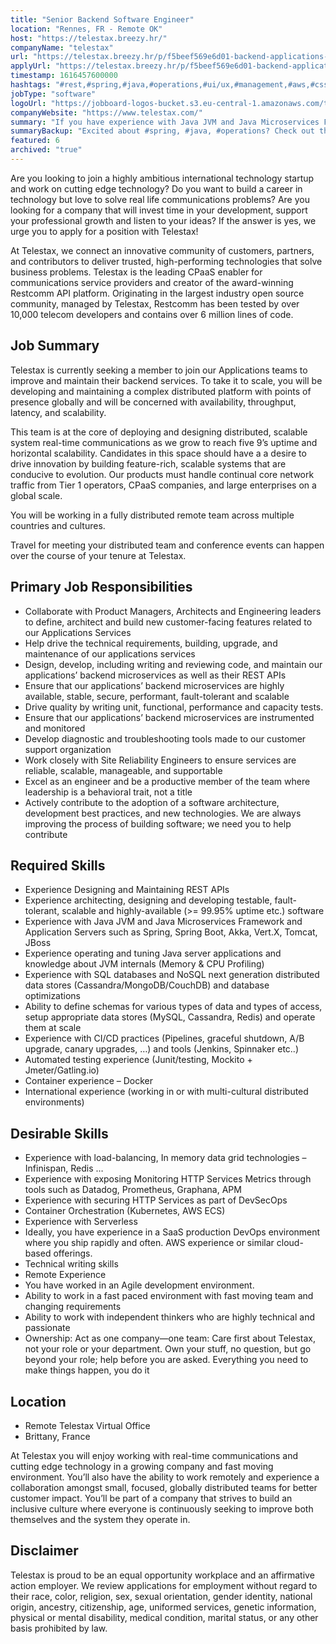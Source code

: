 ```yaml
---
title: "Senior Backend Software Engineer"
location: "Rennes, FR - Remote OK"
host: "https://telestax.breezy.hr/"
companyName: "telestax"
url: "https://telestax.breezy.hr/p/f5beef569e6d01-backend-applications-senior-software-engineer-remote-position"
applyUrl: "https://telestax.breezy.hr/p/f5beef569e6d01-backend-applications-senior-software-engineer-remote-position/apply"
timestamp: 1616457600000
hashtags: "#rest,#spring,#java,#operations,#ui/ux,#management,#aws,#css,#redis,#cassandra,#kubernetes"
jobType: "software"
logoUrl: "https://jobboard-logos-bucket.s3.eu-central-1.amazonaws.com/telestax"
companyWebsite: "https://www.telestax.com/"
summary: "If you have experience with Java JVM and Java Microservices Framework and Application Servers such as Spring, Spring Boot, Akka, Vert, consider applying to Telestax's job post for a new Senior Backend Software Engineer."
summaryBackup: "Excited about #spring, #java, #operations? Check out this job post!"
featured: 6
archived: "true"
---
```


Are you looking to join a highly ambitious international technology startup and work on cutting edge technology? Do you want to build a career in technology but love to solve real life communications problems? Are you looking for a company that will invest time in your development, support your professional growth and listen to your ideas? If the answer is yes, we urge you to apply for a position with Telestax!

At Telestax, we connect an innovative community of customers, partners, and contributors to deliver trusted, high-performing technologies that solve business problems. Telestax is the leading CPaaS enabler for communications service providers and creator of the award-winning Restcomm API platform. Originating in the largest industry open source community, managed by Telestax, Restcomm has been tested by over 10,000 telecom developers and contains over 6 million lines of code.

## Job Summary

Telestax is currently seeking a member to join our Applications teams to improve and maintain their backend services. To take it to scale, you will be developing and maintaining a complex distributed platform with points of presence globally and will be concerned with availability, throughput, latency, and scalability.

This team is at the core of deploying and designing distributed, scalable system real-time communications as we grow to reach five 9’s uptime and horizontal scalability. Candidates in this space should have a a desire to drive innovation by building feature-rich, scalable systems that are conducive to evolution. Our products must handle continual core network traffic from Tier 1 operators, CPaaS companies, and large enterprises on a global scale.

You will be working in a fully distributed remote team across multiple countries and cultures.

Travel for meeting your distributed team and conference events can happen over the course of your tenure at Telestax.

## Primary Job Responsibilities

*   Collaborate with Product Managers, Architects and Engineering leaders to define, architect and build new customer-facing features related to our Applications Services
*   Help drive the technical requirements, building, upgrade, and maintenance of our applications services
*   Design, develop, including writing and reviewing code, and maintain our applications’ backend microservices as well as their REST APIs
*   Ensure that our applications’ backend microservices are highly available, stable, secure, performant, fault-tolerant and scalable
*   Drive quality by writing unit, functional, performance and capacity tests.
*   Ensure that our applications’ backend microservices are instrumented and monitored
*   Develop diagnostic and troubleshooting tools made to our customer support organization
*   Work closely with Site Reliability Engineers to ensure services are reliable, scalable, manageable, and supportable
*   Excel as an engineer and be a productive member of the team where leadership is a behavioral trait, not a title
*   Actively contribute to the adoption of a software architecture, development best practices, and new technologies. We are always improving the process of building software; we need you to help contribute

## Required Skills

*   Experience Designing and Maintaining REST APIs
*   Experience architecting, designing and developing testable, fault-tolerant, scalable and highly-available (>= 99.95% uptime etc.) software
*   Experience with Java JVM and Java Microservices Framework and Application Servers such as Spring, Spring Boot, Akka, Vert.X, Tomcat, JBoss
*   Experience operating and tuning Java server applications and knowledge about JVM internals (Memory & CPU Profiling)
*   Experience with SQL databases and NoSQL next generation distributed data stores (Cassandra/MongoDB/CouchDB) and database optimizations
*   Ability to define schemas for various types of data and types of access, setup appropriate data stores (MySQL, Cassandra, Redis) and operate them at scale
*   Experience with CI/CD practices (Pipelines, graceful shutdown, A/B upgrade, canary upgrades, …) and tools (Jenkins, Spinnaker etc..)
*   Automated testing experience (Junit/testing, Mockito + Jmeter/Gatling.io)
*   Container experience – Docker
*   International experience (working in or with multi-cultural distributed environments)

## Desirable Skills

*   Experience with load-balancing, In memory data grid technologies – Infinispan, Redis …
*   Experience with exposing Monitoring HTTP Services Metrics through tools such as Datadog, Prometheus, Graphana, APM
*   Experience with securing HTTP Services as part of DevSecOps
*   Container Orchestration (Kubernetes, AWS ECS)
*   Experience with Serverless
*   Ideally, you have experience in a SaaS production DevOps environment where you ship rapidly and often. AWS experience or similar cloud-based offerings.
*   Technical writing skills
*   Remote Experience
*   You have worked in an Agile development environment.
*   Ability to work in a fast paced environment with fast moving team and changing requirements
*   Ability to work with independent thinkers who are highly technical and passionate
*   Ownership: Act as one company—one team: Care first about Telestax, not your role or your department. Own your stuff, no question, but go beyond your role; help before you are asked. Everything you need to make things happen, you do it

## Location

*   Remote Telestax Virtual Office
*   Brittany, France

At Telestax you will enjoy working with real-time communications and cutting edge technology in a growing company and fast moving environment. You’ll also have the ability to work remotely and experience a collaboration amongst small, focused, globally distributed teams for better customer impact. You’ll be part of a company that strives to build an inclusive culture where everyone is continuously seeking to improve both themselves and the system they operate in.

## Disclaimer

Telestax is proud to be an equal opportunity workplace and an affirmative action employer. We review applications for employment without regard to their race, color, religion, sex, sexual orientation, gender identity, national origin, ancestry, citizenship, age, uniformed services, genetic information, physical or mental disability, medical condition, marital status, or any other basis prohibited by law.
